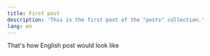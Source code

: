```yaml
---
title: First post
description: 'This is the first post of the "posts" collection.'
lang: en
---
```


That's how English post would look like
